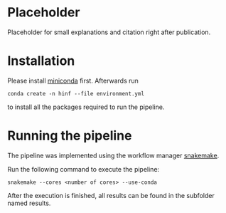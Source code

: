 # Placeholder
Placeholder for small explanations and citation right after publication.

# Installation
Please install [miniconda](https://docs.anaconda.com/miniconda/) first. Afterwards run
```
conda create -n hinf --file environment.yml
```
to install all the packages required to run the pipeline.

# Running the pipeline
The pipeline was implemented using the workflow manager [snakemake](https://snakemake.readthedocs.io/en/stable/).

Run the following command to execute the pipeline:
```
snakemake --cores <number of cores> --use-conda
```
After the execution is finished, all results can be found in the subfolder named results.